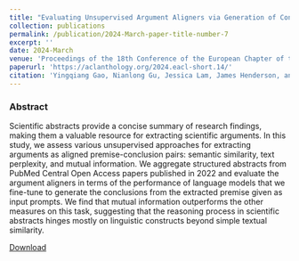 ```yaml
---
title: "Evaluating Unsupervised Argument Aligners via Generation of Conclusions of Structured Scientific Abstracts."
collection: publications
permalink: /publication/2024-March-paper-title-number-7
excerpt: ''
date: 2024-March
venue: 'Proceedings of the 18th Conference of the European Chapter of the Association for Computational Linguistics'
paperurl: 'https://aclanthology.org/2024.eacl-short.14/'
citation: 'Yingqiang Gao, Nianlong Gu, Jessica Lam, James Henderson, and Richard Hahnloser. 2024. Evaluating Unsupervised Argument Aligners via Generation of Conclusions of Structured Scientific Abstracts. In Proceedings of the 18th Conference of the European Chapter of the Association for Computational Linguistics (Volume 2: Short Papers), pages 151–160, St. Julian’s, Malta. Association for Computational Linguistics.'
---
```

### Abstract 

Scientific abstracts provide a concise summary of research findings, making them a valuable resource for extracting scientific arguments. In this study, we assess various unsupervised approaches for extracting arguments as aligned premise-conclusion pairs: semantic similarity, text perplexity, and mutual information. We aggregate structured abstracts from PubMed Central Open Access papers published in 2022 and evaluate the argument aligners in terms of the performance of language models that we fine-tune to generate the conclusions from the extracted premise given as input prompts. We find that mutual information outperforms the other measures on this task, suggesting that the reasoning process in scientific abstracts hinges mostly on linguistic constructs beyond simple textual similarity.

[Download](https://aclanthology.org/2024.eacl-short.14.pdf)